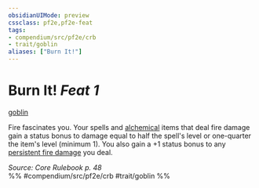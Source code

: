 ```yaml
---
obsidianUIMode: preview
cssclass: pf2e,pf2e-feat
tags:
- compendium/src/pf2e/crb
- trait/goblin
aliases: ["Burn It!"]
---
```

# Burn It!  *Feat 1*  
[goblin](goblin.md "Goblin Ancestry & Heritage Trait")  


Fire fascinates you. Your spells and [alchemical](alchemical.md "Alchemical Item Trait") items that deal fire damage gain a status bonus to damage equal to half the spell's level or one-quarter the item's level (minimum 1). You also gain a +1 status bonus to any [persistent fire damage](conditions.md#Persistent%20Damage) you deal.

*Source: Core Rulebook p. 48*  
%% #compendium/src/pf2e/crb #trait/goblin %%